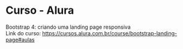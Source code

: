 <h1>Curso - Alura</h1>

Bootstrap 4: criando uma landing page responsiva
<br>
Link do curso: https://cursos.alura.com.br/course/bootstrap-landing-page#aulas
